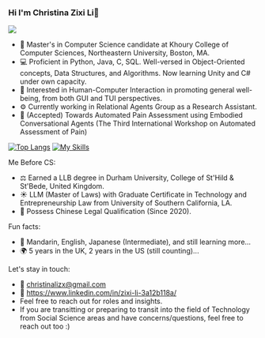 ### Hi I'm Christina Zixi Li👋
![](https://komarev.com/ghpvc/?username=christinalizx&color=green)

- 🏫 Master's in Computer Science candidate at Khoury College of Computer Sciences, Northeastern University, Boston, MA.
- 💻 Proficient in Python, Java, C, SQL. Well-versed in Object-Oriented concepts, Data Structures, and Algorithms. Now learning Unity and C# under own capacity.
- 🤖️ Interested in Human-Computer Interaction in promoting general well-being, from both GUI and TUI perspectives.
- ⚙️ Currently working in Relational Agents Group as a Research Assistant.
- 📑 (Accepted) Towards Automated Pain Assessment using Embodied Conversational Agents (The Third
International Workshop on Automated Assessment of Pain)

[![Top Langs](https://github-readme-stats.vercel.app/api/top-langs/?username=christinalizx&layout=donut&theme=holi&show_icons=true)](https://github.com/anuraghazra/github-readme-stats)
[![My Skills](https://skillicons.dev/icons?i=aws,java,c,cs,discord,eclipse,git,github,python,html,idea,latex,linux,mysql,unity,flutter&perline=4)](https://skillicons.dev)

Me Before CS: 
- ⚖️ Earned a LLB degree in Durham University, College of St'Hild & St'Bede, United Kingdom.
- ☀️ LLM (Master of Laws) with Graduate Certificate in Technology and Entrepreneurship Law from University of Southern California, LA.
- 🌲 Possess Chinese Legal Qualification (Since 2020).

Fun facts:
- 💬 Mandarin, English, Japanese (Intermediate), and still learning more...
- 🌍 5 years in the UK, 2 years in the US (still counting)...

Let's stay in touch:
- 📧 christinalizx@gmail.com
- 💼 https://www.linkedin.com/in/zixi-li-3a12b118a/
- Feel free to reach out for roles and insights.
- If you are transitting or preparing to transit into the field of Technology from Social Science areas and have concerns/questions, feel free to reach out too :)



